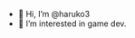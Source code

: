 - 👋 Hi, I’m @haruko3
- 👀 I’m interested in game dev.

<!---
meliodasdemon100/meliodasdemon100 is a ✨ special ✨ repository because its `README.md` (this file) appears on your GitHub profile.
You can click the Preview link to take a look at your changes.
--->
